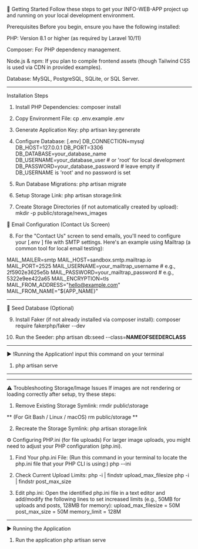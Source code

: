🚀 Getting Started
Follow these steps to get your INFO-WEB-APP project up and running on your local development environment.

Prerequisites
Before you begin, ensure you have the following installed:

PHP: Version 8.1 or higher (as required by Laravel 10/11)

Composer: For PHP dependency management.

Node.js & npm: If you plan to compile frontend assets (though Tailwind CSS is used via CDN in provided examples).

Database: MySQL, PostgreSQL, SQLite, or SQL Server.
____________________________________________________________________________________________________________________
Installation Steps
1. Install PHP Dependencies:
composer install

2. Copy Environment File:
cp .env.example .env

3. Generate Application Key:
php artisan key:generate

4. Configure Database: [.env]
DB_CONNECTION=mysql
DB_HOST=127.0.0.1
DB_PORT=3306
DB_DATABASE=your_database_name
DB_USERNAME=your_database_user  # or 'root' for local development
DB_PASSWORD=your_database_password # leave empty if DB_USERNAME is 'root' and no password is set

5. Run Database Migrations:
php artisan migrate

6. Setup Storage Link:
php artisan storage:link

7. Create Storage Directories (if not automatically created by upload):
mkdir -p public/storage/news_images

📧 Email Configuration (Contact Us Screen)

8. For the "Contact Us" screen to send emails, you'll need to configure your [.env ]
file with SMTP settings. Here's an example using Mailtrap (a common tool for local email testing):

MAIL_MAILER=smtp
MAIL_HOST=sandbox.smtp.mailtrap.io
MAIL_PORT=2525
MAIL_USERNAME=your_mailtrap_username # e.g., 2f5902e3625e5b
MAIL_PASSWORD=your_mailtrap_password # e.g., 5322e9ee422a65
MAIL_ENCRYPTION=tls
MAIL_FROM_ADDRESS="hello@example.com"
MAIL_FROM_NAME="${APP_NAME}"


*************************************************************************

🧪 Seed Database (Optional)

9. Install Faker (if not already installed via composer install):
composer require fakerphp/faker --dev

10. Run the Seeder:
php artisan db:seed --class=**NAMEOFSEEDERCLASS**

*************************************************************************

▶️ !Running the Application! input this command on your terminal
1. php artisan serve

____________________________________________________________________________________________________________________

*************************************************************************

⚠️ Troubleshooting Storage/Image Issues
If images are not rendering or loading correctly after setup, try these steps:

1. Remove Existing Storage Symlink:
rmdir public\storage

**
(For Git Bash / Linux / macOS)
rm public/storage
**

2. Recreate the Storage Symlink:
php artisan storage:link

⚙️ Configuring PHP.ini (for file uploads)
For larger image uploads, you might need to adjust your PHP configuration (php.ini).

1. Find Your php.ini File:
(Run this command in your terminal to locate the php.ini file that your PHP CLI is using:)
php --ini

2. Check Current Upload Limits:
php -i | findstr upload_max_filesize
php -i | findstr post_max_size

3. Edit php.ini:
Open the identified php.ini file in a text editor and add/modify the following lines to set increased limits (e.g., 50MB for uploads and posts, 128MB for memory):
upload_max_filesize = 50M
post_max_size = 50M
memory_limit = 128M

*************************************************************************

▶️ Running the Application
1. Run the application
php artisan serve

